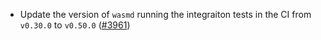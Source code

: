 - Update the version of `wasmd` running the
  integraiton tests in the CI from `v0.30.0` to `v0.50.0`
  ([\#3961](https://github.com/informalsystems/hermes/issues/3961))